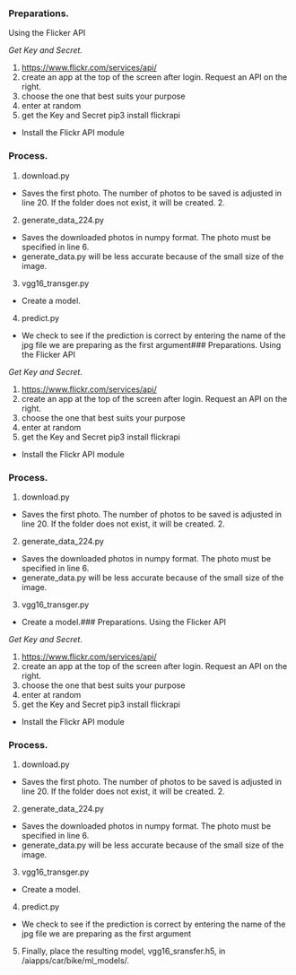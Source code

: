 ### Preparations.
Using the Flicker API

*Get Key and Secret*.
1. https://www.flickr.com/services/api/
2. create an app at the top of the screen after login.
Request an API on the right.
4. choose the one that best suits your purpose
5. enter at random
6. get the Key and Secret
pip3 install flickrapi
 + Install the Flickr API module

### Process.
1. download.py
 + Saves the first photo. The number of photos to be saved is adjusted in line 20. If the folder does not exist, it will be created. 2.
    
2. generate_data_224.py
 + Saves the downloaded photos in numpy format. The photo must be specified in line 6.
 + generate_data.py will be less accurate because of the small size of the image.
    
3. vgg16_transger.py
 + Create a model.
    
4. predict.py
 + We check to see if the prediction is correct by entering the name of the jpg file we are preparing as the first argument### Preparations.
Using the Flicker API

*Get Key and Secret*.
1. https://www.flickr.com/services/api/
2. create an app at the top of the screen after login.
Request an API on the right.
4. choose the one that best suits your purpose
5. enter at random
6. get the Key and Secret
pip3 install flickrapi
 + Install the Flickr API module

### Process.
1. download.py
 + Saves the first photo. The number of photos to be saved is adjusted in line 20. If the folder does not exist, it will be created. 2.
    
2. generate_data_224.py
 + Saves the downloaded photos in numpy format. The photo must be specified in line 6.
 + generate_data.py will be less accurate because of the small size of the image.
    
3. vgg16_transger.py
 + Create a model.### Preparations.
Using the Flicker API

*Get Key and Secret*.
1. https://www.flickr.com/services/api/
2. create an app at the top of the screen after login.
Request an API on the right.
4. choose the one that best suits your purpose
5. enter at random
6. get the Key and Secret
pip3 install flickrapi
 + Install the Flickr API module

### Process.
1. download.py
 + Saves the first photo. The number of photos to be saved is adjusted in line 20. If the folder does not exist, it will be created. 2.
    
2. generate_data_224.py
 + Saves the downloaded photos in numpy format. The photo must be specified in line 6.
 + generate_data.py will be less accurate because of the small size of the image.
    
3. vgg16_transger.py
 + Create a model.
    
4. predict.py
 + We check to see if the prediction is correct by entering the name of the jpg file we are preparing as the first argument

5. Finally, place the resulting model, vgg16_sransfer.h5, in /aiapps/car/bike/ml_models/.

